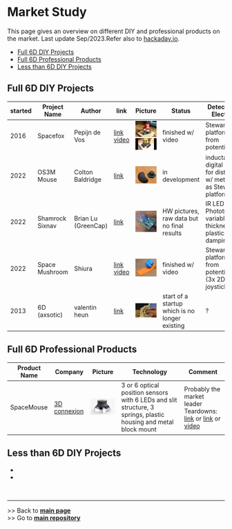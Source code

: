 
# Market Study

This page gives an overview on different DIY and professional products on the market. Last update Sep/2023.Refer also to [hackaday.io](https://hackaday.io/pages/1354157).
- [Full 6D DIY Projects](#full-6d-diy-projectsfull_6d_diy_projects)
- [Full 6D Professional Products](#full-6d-professional-products)
- [Less than 6D DIY Projects](#less-than-6d-diy-projects)


## Full 6D DIY Projects
| started | Project Name	| Author | link | Picture | Status | Detection and Electronics |	Mechanics |
| --- | ------------  |  ------ | --- | --- | --- | --- | --- |
| 2016 | Spacefox | Pepijn de Vos | [link](https://github.com/pepijndevos/spacefox) <br> [video](https://www.youtube.com/watch?v=rLTWWPftyac) | ![Spacefox V1](images/spacefox_v1.png) <br> ![Spacefox V2](images/spacefox_v2.jpg) | finished w/ video |Stewart platform made from potentiometers | 3D prints & cuts from triplex |
| 2022 | OS3M Mouse	| Colton Baldridge | [link](https://hackaday.io/project/187172-os3m-mouse) | ![OS3M Mouse](images/OS3M_Mouse.png) | in development | inductance to digital sensors for distance to w/ metal object as Stewart platform | 3D print (included printed spring mechanism) |
| 2022 | Shamrock Sixnav	| Brian Lu <br> (GreenCap)	| [link](https://www.electromaker.io/project/view/shamrock-sixnav-low-cost-compatible-6dof-space-mouse) | ![Shamrock Sixnav](images/Sixnav.png) | HW pictures, raw data but no final results | IR LED + Phototransistor, variable thickness plastics (IR damping) | 3D printing + Springs|
| 2022 | Space Mushroom	| Shiura | [link](https://www.instructables.com/Space-Mushroom-Full-6-DOFs-Controller-for-CAD-Appl/) <br> [video](https://www.youtube.com/watch?v=Vs6Xte4gOxk) | ![Space Muishroom](images/Space_Mushroom.png) | finished w/ video |Stewart platform made from potentiometers (3x 2D analog joysticks) | 3D printed |
|2013 | 6D (axsotic) | valentin heun | [link](http://valentinheun.com/portfolio/6d/) | ![6D axsotic](images/6D_axsotic.png) |  start of a startup which is no longer existing  | ? | 3D printed ? |

	

## Full 6D Professional Products

| Product Name	| Company | Picture | Technology | Comment |
| ------------  |  ------ | --- | --- | --- |
| SpaceMouse | [3D connexion](https://3dconnexion.com/de/) | ![Space Mouse](images/Space_Mouse.png) | 3 or 6 optical position sensors with 6 LEDs and slit structure, 3 springs, plastic housing and metal block mount | Probably the market leader <br> Teardowns: [link](https://www.alvarez-engineer.com/2022/03/20/spacenavigator-teardown/) or [link](https://www.fictiv.com/teardowns/spacenavigator-3d-mouse-teardown) or [video](https://www.youtube.com/watch?v=1R7NCH_1UDI)

## Less than 6D DIY Projects

- 
-


<br><hr/> 
\>> Back to  **[main page](index.md)** <br>
\>> Go to **[main repository](https://github.com/BastelBaus/Simple6DSpaceKnob)**
